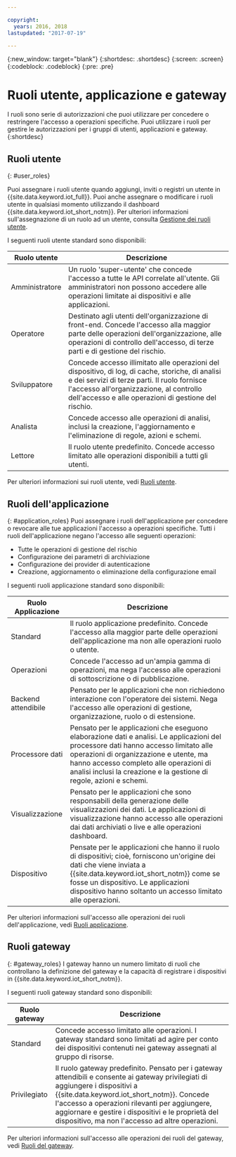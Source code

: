 ```yaml
---

copyright:
  years: 2016, 2018
lastupdated: "2017-07-19"

---
```


{:new_window: target="blank"}
{:shortdesc: .shortdesc}
{:screen: .screen}
{:codeblock: .codeblock}
{:pre: .pre}

# Ruoli utente, applicazione e gateway

I ruoli sono serie di autorizzazioni che puoi utilizzare per concedere o restringere l'accesso a operazioni specifiche. Puoi utilizzare i ruoli per gestire le autorizzazioni per i gruppi di utenti, applicazioni e gateway.
{:shortdesc}

## Ruoli utente
{: #user_roles}

Puoi assegnare i ruoli utente quando aggiungi, inviti o registri un utente in {{site.data.keyword.iot_full}}. Puoi anche assegnare o modificare i ruoli utente in qualsiasi momento utilizzando il dashboard {{site.data.keyword.iot_short_notm}}. Per ulteriori informazioni sull'assegnazione di un ruolo ad un utente, consulta [Gestione dei ruoli utente](managing_user_roles.html).

I seguenti ruoli utente standard sono disponibili:

Ruolo utente | Descrizione
------------- | -------------
Amministratore | Un ruolo 'super-utente' che concede l'accesso a tutte le API correlate all'utente. Gli amministratori non possono accedere alle operazioni limitate ai dispositivi e alle applicazioni.
Operatore | Destinato agli utenti dell'organizzazione di front-end. Concede l'accesso alla maggior parte delle operazioni dell'organizzazione, alle operazioni di controllo dell'accesso, di terze parti e di gestione del rischio.
Sviluppatore | Concede accesso illimitato alle operazioni del dispositivo, di log, di cache, storiche, di analisi e dei servizi di terze parti. Il ruolo fornisce l'accesso all'organizzazione, al controllo dell'accesso e alle operazioni di gestione del rischio.
Analista | Concede accesso alle operazioni di analisi, inclusi la creazione, l'aggiornamento e l'eliminazione di regole, azioni e schemi.
Lettore | Il ruolo utente predefinito. Concede accesso limitato alle operazioni disponibili a tutti gli utenti.

Per ulteriori informazioni sui ruoli utente, vedi [Ruoli utente](reference/roles_access.html).

## Ruoli dell'applicazione
{: #application_roles}
Puoi assegnare i ruoli dell'applicazione per concedere o revocare alle tue applicazioni l'accesso a operazioni specifiche. Tutti i ruoli dell'applicazione negano l'accesso alle seguenti operazioni:

- Tutte le operazioni di gestione del rischio
- Configurazione dei parametri di archiviazione
- Configurazione dei provider di autenticazione
- Creazione, aggiornamento o eliminazione della configurazione email

I seguenti ruoli applicazione standard sono disponibili:

Ruolo Applicazione | Descrizione
------------- | -------------
Standard | Il ruolo applicazione predefinito. Concede l'accesso alla maggior parte delle operazioni dell'applicazione ma non alle operazioni ruolo o utente.   
Operazioni | Concede l'accesso ad un'ampia gamma di operazioni, ma nega l'accesso alle operazioni di sottoscrizione o di pubblicazione.
Backend attendibile | Pensato per le applicazioni che non richiedono interazione con l'operatore dei sistemi. Nega l'accesso alle operazioni di gestione, organizzazione, ruolo o di estensione.
Processore dati | Pensato per le applicazioni che eseguono elaborazione dati e analisi. Le applicazioni del processore dati hanno accesso limitato alle operazioni di organizzazione e utente, ma hanno accesso completo alle operazioni di analisi inclusi la creazione e la gestione di regole, azioni e schemi.
Visualizzazione | Pensato per le applicazioni che sono responsabili della generazione delle visualizzazioni dei dati. Le applicazioni di visualizzazione hanno accesso alle operazioni dai dati archiviati o live e alle operazioni dashboard.
Dispositivo | Pensate per le applicazioni che hanno il ruolo di dispositivi; cioè, forniscono un'origine dei dati che viene inviata a {{site.data.keyword.iot_short_notm}} come se fosse un dispositivo. Le applicazioni dispositivo hanno soltanto un accesso limitato alle operazioni.

Per ulteriori informazioni sull'accesso alle operazioni dei ruoli dell'applicazione, vedi [Ruoli applicazione](reference/app_roles_access.html).

## Ruoli gateway
{: #gateway_roles}
I gateway hanno un numero limitato di ruoli che controllano la definizione del gateway e la capacità di registrare i dispositivi in {{site.data.keyword.iot_short_notm}}.

I seguenti ruoli gateway standard sono disponibili:

Ruolo gateway | Descrizione
------------- | -------------
Standard | Concede accesso limitato alle operazioni. I gateway standard sono limitati ad agire per conto dei dispositivi contenuti nei gateway assegnati al gruppo di risorse.
Privilegiato | Il ruolo gateway predefinito. Pensato per i gateway attendibili e consente ai gateway privilegiati di aggiungere i dispositivi a {{site.data.keyword.iot_short_notm}}. Concede l'accesso a operazioni rilevanti per aggiungere, aggiornare e gestire i dispositivi e le proprietà del dispositivo, ma non l'accesso ad altre operazioni.  

Per ulteriori informazioni sull'accesso alle operazioni dei ruoli del gateway, vedi [Ruoli del gateway](reference/gateway_roles_access.html).
